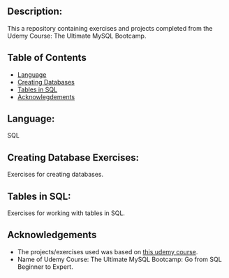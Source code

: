 ## Description:
This a repository containing exercises and projects completed from the Udemy Course: The Ultimate MySQL Bootcamp.


## Table of Contents
* [Language](#language)
* [Creating Databases](#creatingDB)
* [Tables in SQL](#tablesSQL)
* [Acknowlegdements](#acknowledegment)


## <a name="language"></a> Language: 
SQL

## <a name="creatingDB"></a>Creating Database Exercises:
Exercises for creating databases.

## <a name="tablesSQL"></a>Tables in SQL:
Exercises for working with tables in SQL.


## Acknowledgements
- The projects/exercises used was based on [this udemy course](https://www.udemy.com/share/101Wq03@FEkWV8Zh72Mks_g2LgWEY45dr-jzzUMN-fkJjlJeBhUc2GCshPAL40bWLH-3EonOPA==/).
- Name of Udemy Course: The Ultimate MySQL Bootcamp: Go from SQL Beginner to Expert.

